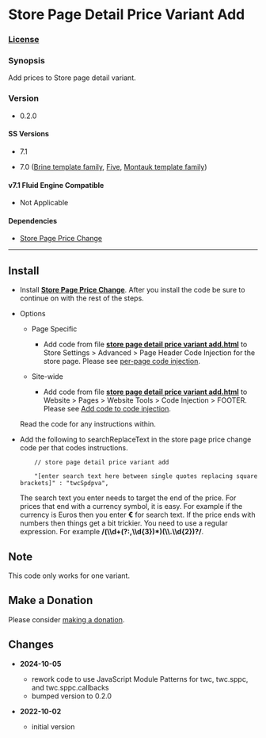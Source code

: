 # Store Page Detail Price Variant Add

### [License][1]

### Synopsis

Add prices to Store page detail variant.

### Version

  * 0.2.0

#### SS Versions

  * 7.1
  
  * 7.0 ([Brine template family][2], [Five][3], [Montauk template family][4])

#### v7.1 Fluid Engine Compatible

  * Not Applicable

#### Dependencies

  * [Store Page Price Change][5]

---

## Install

* Install **[Store Page Price Change][6]**. After you install the code be sure
  to continue on with the rest of the steps.
  
* Options

  * Page Specific
  
    * Add code from file **[store page detail price variant add.html][7]** to
      Store Settings > Advanced > Page Header Code Injection for the store page.
      Please see [per-page code injection][8].
      
  * Site-wide
  
    * Add code from file **[store page detail price variant add.html][7]** to
      Website > Pages > Website Tools > Code Injection > FOOTER. Please see [Add
      code to code injection][9].
      
  Read the code for any instructions within.
  
* Add the following to searchReplaceText in the store page price change code per
  that codes instructions.
  
  ```
      // store page detail price variant add
      
      "[enter search text here between single quotes replacing square brackets]" : "twcSpdpva",
    ```
    
  The search text you enter needs to target the end of the price. For prices
  that end with a currency symbol, it is easy. For example if the currency is
  Euros then you enter **€** for search text. If the price ends with numbers
  then things get a bit trickier. You need to use a regular expression. For
  example **/(\\\d+(?:,\\\d{3})*)(\\\\.\\\d{2})?/**.

## Note

This code only works for one variant.

## Make a Donation

Please consider [making a donation][10].

## Changes

* **2024-10-05**

  * rework code to use JavaScript Module Patterns for twc, twc.sppc, and
    twc.sppc.callbacks
  * bumped version to 0.2.0
  
* **2022-10-02**

  * initial version

[1]: https://github.com/tomsWebConsulting/twcsl/blob/main/LICENSE.txt#L1
[2]: https://support.squarespace.com/hc/en-us/articles/212512738-Brine-template-family
[3]: https://support.squarespace.com/hc/en-us/articles/206544937-Five-template
[4]: https://support.squarespace.com/hc/en-us/articles/205815568-Montauk-template-family
[5]: https://github.com/tomsWebConsulting/twcsl/tree/main/Page/Store/Store%20Page%20Price%20Change
[6]: https://github.com/tomsWebConsulting/twcsl/tree/main/Page/Store/Store%20Page%20Price%20Change#store-page-price-change
[7]: store%20page%20detail%20price%20variant%20add.html#L1
[8]: https://support.squarespace.com/hc/en-us/articles/205815908-Using-code-injection#toc-per-page-code-injection
[9]: https://support.squarespace.com/hc/en-us/articles/205815908-Using-code-injection#toc-add-code-to-code-injection
[10]: https://github.com/tomsWebConsulting/twcsl#make-a-donation
